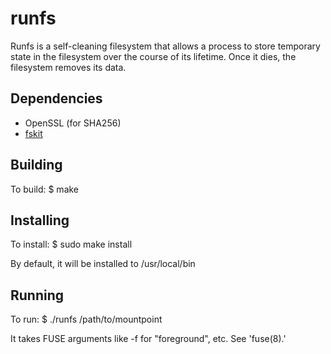 runfs
=====

Runfs is a self-cleaning filesystem that allows a process to store temporary state in the filesystem over the course of its lifetime.  Once it dies, the filesystem removes its data.

Dependencies
------------
* OpenSSL (for SHA256)
* [fskit](https://github.com/jcnelson/fskit)

Building
---------

To build:
    $ make

Installing
----------

To install:
    $ sudo make install

By default, it will be installed to /usr/local/bin

Running
-------

To run:
    $ ./runfs /path/to/mountpoint

It takes FUSE arguments like -f for "foreground", etc.  See 'fuse(8).'
